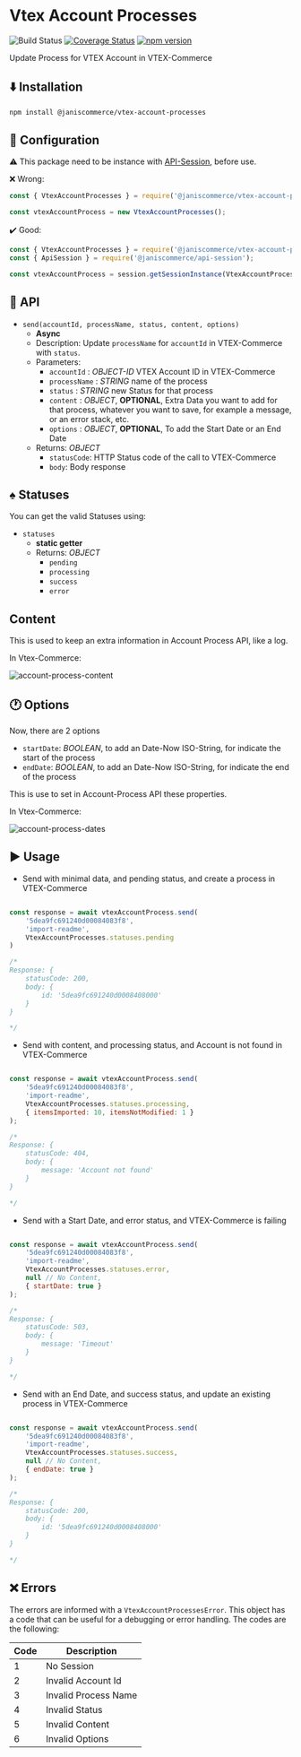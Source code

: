 # Vtex Account Processes

![Build Status](https://github.com/janiscommerce/vtex-account-processes/workflows/Build%20Status/badge.svg)
[![Coverage Status](https://coveralls.io/repos/github/janis-commerce/vtex-account-processes/badge.svg?branch=master)](https://coveralls.io/github/janis-commerce/vtex-account-processes?branch=master)
[![npm version](https://badge.fury.io/js/%40janiscommerce%2Fvtex-account-processes.svg)](https://www.npmjs.com/package/@janiscommerce/vtex-account-processes)

Update Process for VTEX Account in VTEX-Commerce

## :arrow_down: Installation
```sh
npm install @janiscommerce/vtex-account-processes
```

## :wrench: Configuration

:warning: This package need to be instance with [API-Session](https://github.com/janis-commerce/api-session), before use.


:x: Wrong:
```js
const { VtexAccountProcesses } = require('@janiscommerce/vtex-account-processes');

const vtexAccountProcess = new VtexAccountProcesses();
```

:heavy_check_mark: Good:
```js
const { VtexAccountProcesses } = require('@janiscommerce/vtex-account-processes');
const { ApiSession } = require('@janiscommerce/api-session');

const vtexAccountProcess = session.getSessionInstance(VtexAccountProcesses);
```

## :calling: API

* `send(accountId, processName, status, content, options)`
    * **Async**
    * Description: Update `processName` for `accountId` in VTEX-Commerce with `status`.
    * Parameters:
        * `accountId` : *OBJECT-ID* VTEX Account ID in VTEX-Commerce
        * `processName` : *STRING* name of the process
        * `status` : *STRING* new Status for that process
        * `content` : *OBJECT*, **OPTIONAL**, Extra Data you want to add for that process, whatever you want to save, for example a message, or an error stack, etc.
        * `options` : *OBJECT*, **OPTIONAL**, To add the Start Date or an End Date
    * Returns: *OBJECT*
        * `statusCode`: HTTP Status code of the call to VTEX-Commerce
        * `body`: Body response

## :spades: Statuses

You can get the valid Statuses using:

* `statuses`
    * **static getter**
    * Returns: *OBJECT*
        * `pending`
        * `processing`
        * `success`
        * `error`
        
 ## Content
 
This is used to keep an extra information in Account Process API, like a log.

In Vtex-Commerce:

![account-process-content](https://user-images.githubusercontent.com/39351850/89668364-018dbb00-d8b4-11ea-8bbd-b19a2f223056.png)

## :clock1: Options

Now, there are 2 options

* `startDate`: *BOOLEAN*, to add an Date-Now ISO-String, for indicate the start of the process
* `endDate`: *BOOLEAN*, to add an Date-Now ISO-String, for indicate the end of the process

This is use to set in Account-Process API these properties.

In Vtex-Commerce:

![account-process-dates](https://user-images.githubusercontent.com/39351850/89668016-875d3680-d8b3-11ea-8ee3-490253a34894.png)

## :arrow_forward: Usage

* Send with minimal data, and pending status, and create a process in VTEX-Commerce

```js

const response = await vtexAccountProcess.send(
    '5dea9fc691240d00084083f8',
    'import-readme',
    VtexAccountProcesses.statuses.pending
)

/*
Response: {
    statusCode: 200,
    body: {
        id: '5dea9fc691240d0008408000'
    }
}

*/

```
* Send with content, and processing status, and Account is not found in VTEX-Commerce

```js

const response = await vtexAccountProcess.send(
    '5dea9fc691240d00084083f8',
    'import-readme',
    VtexAccountProcesses.statuses.processing,
    { itemsImported: 10, itemsNotModified: 1 }
);

/*
Response: {
    statusCode: 404,
    body: {
        message: 'Account not found'
    }
}

*/

```
* Send with a Start Date, and error status, and VTEX-Commerce is failing

```js

const response = await vtexAccountProcess.send(
    '5dea9fc691240d00084083f8',
    'import-readme',
    VtexAccountProcesses.statuses.error,
    null // No Content,
    { startDate: true }
);

/*
Response: {
    statusCode: 503,
    body: {
        message: 'Timeout'
    }
}

*/

```

* Send with an End Date, and success status, and update an existing process in VTEX-Commerce

```js

const response = await vtexAccountProcess.send(
    '5dea9fc691240d00084083f8',
    'import-readme',
    VtexAccountProcesses.statuses.success,
    null // No Content,
    { endDate: true }
);

/*
Response: {
    statusCode: 200,
    body: {
        id: '5dea9fc691240d0008408000'
    }
}

*/

```

## :x: Errors

The errors are informed with a `VtexAccountProcessesError`.
This object has a code that can be useful for a debugging or error handling.
The codes are the following:

| Code | Description            |
|------|------------------------|
| 1    | No Session             |
| 2    | Invalid Account Id     |
| 3    | Invalid Process Name   |
| 4    | Invalid Status         |
| 5    | Invalid Content        |
| 6    | Invalid Options        |

